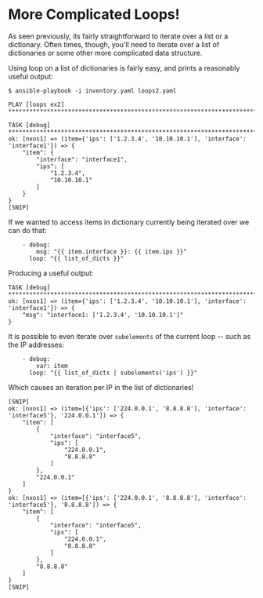 # More Complicated Loops!

As seen previously, its fairly straightforward to iterate over a list or a dictionary. Often times, though, you'll need to iterate over a list of dictionaries or some other more complicated data structure.

Using loop on a list of dictionaries is fairly easy, and prints a reasonably useful output:

```
$ ansible-playbook -i inventory.yaml loops2.yaml

PLAY [loops ex2] **********************************************************************************************************************

TASK [debug] **************************************************************************************************************************
ok: [nxos1] => (item={'ips': ['1.2.3.4', '10.10.10.1'], 'interface': 'interface1'}) => {
    "item": {
        "interface": "interface1",
        "ips": [
            "1.2.3.4",
            "10.10.10.1"
        ]
    }
}
[SNIP]
```

If we wanted to access items in dictionary currently being iterated over we can do that:

```
    - debug:
        msg: "{{ item.interface }}: {{ item.ips }}"
      loop: "{{ list_of_dicts }}"
```

Producing a useful output:

```
TASK [debug] **************************************************************************************************************************
ok: [nxos1] => (item={'ips': ['1.2.3.4', '10.10.10.1'], 'interface': 'interface1'}) => {
    "msg": "interface1: ['1.2.3.4', '10.10.10.1']"
}
```

It is possible to even iterate over `subelements` of the current loop -- such as the IP addresses:

```
    - debug:
        var: item
      loop: "{{ list_of_dicts | subelements('ips') }}"
```

Which causes an iteration per IP in the list of dictionaries!

```
[SNIP]
ok: [nxos1] => (item=[{'ips': ['224.0.0.1', '8.8.8.8'], 'interface': 'interface5'}, '224.0.0.1']) => {
    "item": [
        {
            "interface": "interface5",
            "ips": [
                "224.0.0.1",
                "8.8.8.8"
            ]
        },
        "224.0.0.1"
    ]
}
ok: [nxos1] => (item=[{'ips': ['224.0.0.1', '8.8.8.8'], 'interface': 'interface5'}, '8.8.8.8']) => {
    "item": [
        {
            "interface": "interface5",
            "ips": [
                "224.0.0.1",
                "8.8.8.8"
            ]
        },
        "8.8.8.8"
    ]
}
[SNIP]
```

